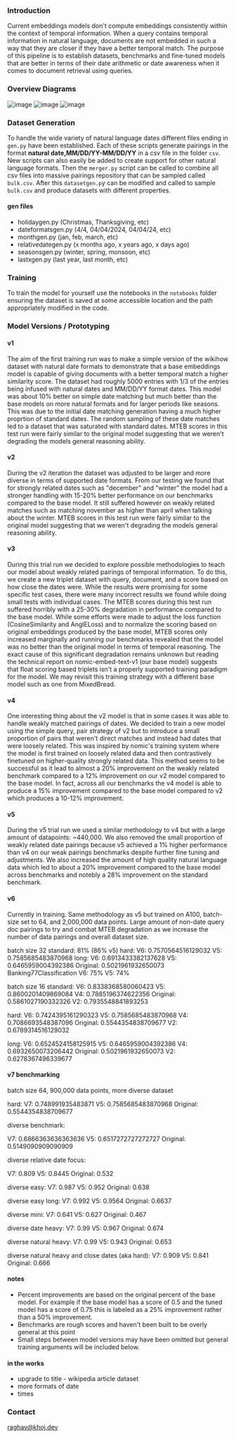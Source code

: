 ### Introduction

Current embeddings models don't compute embeddings consistently within the context of temporal information. When a query contains temporal information in natural language, documents are not embedded in such a way that they are closer if they have a better temporal match. The purpose of this pipeline is to establish datasets, benchmarks and fine-tuned models that are better in terms of their date arithmetic or date awareness when it comes to document retrieval using queries.

### Overview Diagrams
![image](https://github.com/khoj-ai/timely/assets/62105787/8ddf3529-2d75-44e2-935a-672f21599889)
![image](https://github.com/khoj-ai/timely/assets/62105787/288f41da-cd6d-404a-9d71-0abb16c9e5ab)
![image](https://github.com/khoj-ai/timely/assets/62105787/1d389611-a73e-4b33-9298-2fc33fd245a5)





### Dataset Generation

To handle the wide variety of natural language dates different files ending in `gen.py` have been established. Each of these scripts generate pairings in the format **natural date,MM/DD/YY-MM/DD/YY** in a csv file in the folder `csv`. New scripts can also easily be added to create support for other natural language formats. Then the `merger.py` script can be called to combine all csv files into massive pairings repository that can be sampled called `bulk.csv`. After this `datasetgen.p`y can be modified and called to sample `bulk.csv` and produce datasets with different properties.

#### gen files
* holidaygen.py (Christmas, Thanksgiving, etc)
* dateformatsgen.py (4/4, 04/04/2024, 04/04/24, etc)
* monthgen.py (jan, feb, march, etc)
* relativedategen.py (x months ago, x years ago, x days ago)
* seasonsgen.py (winter, spring, monsoon, etc)
* lastxgen.py (last year, last month, etc)

### Training

To train the model for yourself use the notebooks in the `notebooks` folder ensuring the dataset is saved at some accessible location and the path appropriately modified in the code.


### Model Versions / Prototyping

#### v1

The aim of the first training run was to make a simple version of the wikihow dataset with natural date
formats to demonstrate that a base embeddings model is capable of giving documents with a better temporal match a higher similarity score. The dataset had roughly 5000 entries with 1/3 of the entries being infused with natural dates and MM/DD/YY format dates. This model was about 10% better on simple date matching but much better than the base models on more natural formats and for larger periods like seasons. This was due to the initial date matching generation having a much higher proprtion of standard dates. The random sampling of these date matches led to a dataset that was saturated with standard dates. MTEB scores in this test run were fairly similar to the original model suggesting that we weren't degrading the models general reasoning ability.

#### v2

During the v2 iteration the dataset was adjusted to be larger and more diverse in terms of supported date formats. From our testing we found that for strongly related dates such as "december" and "winter" the model had a stronger handling with 15-20% better performance on our benchmarks compared to the base model. It still suffered however on weakly related matches such as matching november as higher than april when talking about the winter. MTEB scores in this test run were fairly similar to the original model suggesting that we weren't degrading the models general reasoning ability.

#### v3

During this trial run we decided to explore possible methodologies to teach our model about weakly related pairings of temporal information. To do this, we create a new triplet dataset with query, document, and a score based on how close the dates were. While the results were promising for some specific test cases, there were many incorrect results we found while doing small tests with individual cases. The MTEB scores during this test run suffered horribly with a 25-30% degradation in performance compared to the base model. While some efforts were made to adjust the loss function (CosineSimilarity and AnglELoss) and to normalize the scoring based on original embeddings produced by the base model, MTEB scores only increased marginally and running our benchmarks revealed that the model was no better than the original model in terms of temporal reasoning. The exact cause of this significant degradation remains unknown but reading the technical report on nomic-embed-text-v1 (our base model) suggests that float scoring based triplets isn't a properly supported training paradigm for the model. We may revisit this training strategy with a different base model such as one from MixedBread.

#### v4

One interesting thing about the v2 model is that in some cases it was able to handle weakly matched pairings of dates. We decided to train a new model using the simple query, pair strategy of v2 but to introduce a small proportion of pairs that weren't direct matches and instead had dates that were loosely related. This was inspired by nomic's training system where the model is first trained on loosely related data and then contrastively finetuned on higher-quality strongly related data. This method seems to be successful as it lead to almost a 20% improvement on the weakly related benchmark compared to a 12% improvement on our v2 model compared to the base model. In fact, across all our benchmarks the v4 model is able to produce a 15% improvement compared to the base model compared to v2 which produces a 10-12% improvement.

#### v5
During the v5 trial run we used a similar methodology to v4 but with a large amount of datapoints: ~440,000. We also removed the small proportion of weakly related date pairings because v5 achieved a 1% higher performance than v4 on our weak pairings benchmarks despite further fine tuning and adjustments. We also increased the amount of high quality natural language data which led to about a 20% improvement compared to the base model across benchmarks and notebly a 28% improvement on the standard benchmark.

#### v6
Currently in training. Same methodology as v5 but trained on A100, batch-size set to 64, and 2,000,000 data points. Large amount of non-date query doc pairings to try and combat MTEB degradation as we increase the number of data pairings and overall dataset size.

batch size 32
standard: 81% (86% v5)
hard: V6:  0.7570564516129032 V5:  0.7585685483870968
long: V6:  0.6913433382137628 V5:  0.6465959004392386 Original:  0.5021961932650073
Banking77Classification V6: 75% V5: 74%

batch size 16
standard:
V6:  0.8338368580060423
V5:  0.8600201409869084
V4:  0.7885196374622356
Original:  0.5861027190332326
V2:  0.7935548841893253

hard:
V6:  0.7424395161290323
V5:  0.7585685483870968
V4:  0.7086693548387096
Original:  0.5544354838709677
V2:  0.6789314516129032

long:
V6:  0.6524524158125915
V5:  0.6465959004392386
V4:  0.6932650073206442
Original:  0.5021961932650073
V2:  0.6278367496339677


#### v7 benchmarking
batch size 64, 900,000 data points, more diverse dataset

hard:
V7:  0.748991935483871
V5:  0.7585685483870968
Original:  0.5544354838709677

diverse benchmark: 

V7:  0.6866363636363636
V5:  0.6517272727272727
Original:  0.5149090909090909

diverse relative date focus:

V7:  0.809
V5:  0.8445
Original:  0.532

diverse easy:
V7:  0.987
V5:  0.952
Original:  0.638

diverse easy long:
V7:  0.992
V5:  0.9564
Original:  0.6637

diverse mini:
V7:  0.641
V5:  0.627
Original:  0.467

diverse date heavy:
V7:  0.99
V5:  0.967
Original:  0.674

diverse natural heavy:
V7:  0.99
V5:  0.943
Original:  0.653

diverse natural heavy and close dates (aka hard):
V7:  0.909
V5:  0.841
Original:  0.666



#### notes
* Percent improvements are based on the original percent of the base model. For example if the base model has a score of 0.5 and the tuned model has a score of 0.75 this is labeled as a 25% improvement rather than a 50% improvement.
* Benchmarks are rough scores and haven't been built to be overly general at this point
* Small steps between model versions may have been omitted but general training arguments will be included below.

#### in the works
- upgrade to title - wikipedia article dataset
- more formats of date
- times



### Contact
raghav@khoj.dev

